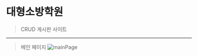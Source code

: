 # 대형소방학원
> CRUD 게시판 사이트
***

> 메인 페이지
![mainPage](https://user-images.githubusercontent.com/114133335/224035100-6a8cb2c9-18cd-4ae7-98dc-010a701c5b7b.jpg)

